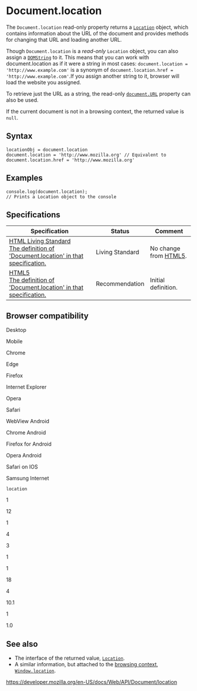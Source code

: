 # Document.location

The `Document.location` read-only property returns a [`Location`](../location) object, which contains information about the URL of the document and provides methods for changing that URL and loading another URL.

Though `Document.location` is a _read-only_ `Location` object, you can also assign a [`DOMString`](../domstring) to it. This means that you can work with document.location as if it were a string in most cases: `document.location = 'http://www.example.com'` is a synonym of `document.location.href = 'http://www.example.com'`.If you assign another string to it, browser will load the website you assigned.

To retrieve just the URL as a string, the read-only [`document.URL`](url) property can also be used.

If the current document is not in a browsing context, the returned value is `null`.

## Syntax

    locationObj = document.location
    document.location = 'http://www.mozilla.org' // Equivalent to document.location.href = 'http://www.mozilla.org'

## Examples

    console.log(document.location);
    // Prints a Location object to the console

## Specifications

<table><thead><tr class="header"><th>Specification</th><th>Status</th><th>Comment</th></tr></thead><tbody><tr class="odd"><td><a href="https://html.spec.whatwg.org/multipage/history.html#the-location-interface">HTML Living Standard<br />
<span class="small">The definition of 'Document.location' in that specification.</span></a></td><td><span class="spec-living">Living Standard</span></td><td>No change from <a href="https://www.w3.org/TR/html52/">HTML5</a>.</td></tr><tr class="even"><td><a href="https://www.w3.org/TR/html52/browsers.html#the-location-interface">HTML5<br />
<span class="small">The definition of 'Document.location' in that specification.</span></a></td><td><span class="spec-rec">Recommendation</span></td><td>Initial definition.</td></tr></tbody></table>

## Browser compatibility

Desktop

Mobile

Chrome

Edge

Firefox

Internet Explorer

Opera

Safari

WebView Android

Chrome Android

Firefox for Android

Opera Android

Safari on IOS

Samsung Internet

`location`

1

12

1

4

3

1

1

18

4

10.1

1

1.0

## See also

- The interface of the returned value, [`Location`](../location).
- A similar information, but attached to the [browsing context](https://developer.mozilla.org/en-US/docs/Glossary/Browsing_context), [`Window.location`](../window/location).

<a href="https://developer.mozilla.org/en-US/docs/Web/API/Document/location" class="_attribution-link">https://developer.mozilla.org/en-US/docs/Web/API/Document/location</a>
